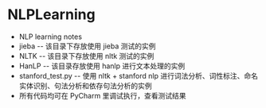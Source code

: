 # NLPLearning
* NLP learning notes
* jieba        --  该目录下存放使用 jieba 测试的实例
* NLTK         --  该目录下存放使用 nltk 测试的实例
* HanLP         --  该目录存放使用 hanlp 进行文本处理的实例
* stanford_test.py  --  使用 nltk + stanford nlp 进行词法分析、词性标注、命名实体识别、句法分析和依存句法分析的实例
* 所有代码均可在 PyCharm 里调试执行，查看测试结果

